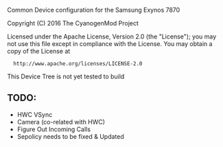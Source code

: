 Common Device configuration for the Samsung Exynos 7870

Copyright (C) 2016 The CyanogenMod Project

 Licensed under the Apache License, Version 2.0 (the "License");
 you may not use this file except in compliance with the License.
 You may obtain a copy of the License at

      http://www.apache.org/licenses/LICENSE-2.0

This Device Tree is not yet tested to build

TODO:
-----
 - HWC VSync
 - Camera (co-related with HWC)
 - Figure Out Incoming Calls
 - Sepolicy needs to be fixed & Updated

